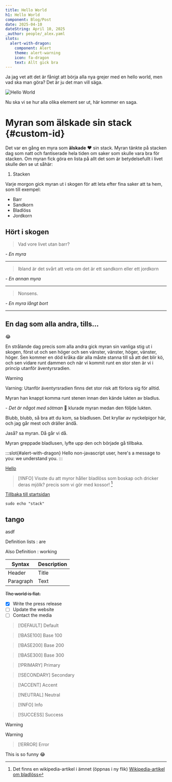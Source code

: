 ```yaml
---
title: Hello World
h1: Hello World
component: Blog/Post
date: 2025-04-10
dateString: April 10, 2025
_author: people/_alex.yaml
slots:
  alert-with-dragon:
    component: Alert
    theme: alert-warning
    icon: fa-dragon
    text: Allt gick bra
---
```


Ja jag vet att det är fånigt att börja alla nya grejer med en hello world, men vad ska man göra?
Det är ju det man vill säga.

![Hello World](/images/hello-world.jpg 'Hello World')

Nu ska vi se hur alla olika element ser ut, här kommer en saga.

# Myran som älskade sin stack {#custom-id}

Det var en gång en myra som **älskade** :heart: sin stack. Myran tänkte på stacken dag
som natt och fantiserade hela tiden om saker som skulle vara bra för stacken.
Om myran fick göra en lista på allt det som är betydelsefullt i livet skulle den se ut såhär:

1. Stacken

Varje morgon gick myran ut i skogen för att leta efter fina saker att ta hem, som till exempel:

- Barr
- Sandkorn
- Bladlöss
- Jordkorn

## Hört i skogen

> Vad vore livet utan barr?

_- En myra_

---

> Ibland är det svårt att veta om det är ett sandkorn eller ett jordkorn

_- En annan myra_

---

> Nonsens.

_- En myra långt bort_

---

## En dag som alla andra, tills...

😂

En strålande dag precis som alla andra gick myran sin vanliga stig ut i skogen, först ut och sen
höger och sen vänster, vänster, höger, vänster, höger. Sen kommer en död kråka där alla måste stanna
till så att det blir kö, och sen vidare runt dammen och när vi kommit runt en stor sten är vi
i princip utanför äventyrsradien.

> [!WARNING]
> Varning: Utanför äventyrsradien finns det stor risk att förlora sig för alltid.

Myran han knappt komma runt stenen innan den kände lukten av bladlus.

\- _Det är något med sötman_ :thinking: klurade myran medan den följde lukten.

Blubb, blubb, så bra att du kom, sa bladlusen. Det kryllar av nyckelpigor här,
och jag går mest och dräller ändå.

Jaså? sa myran. Då går vi då.

Myran greppade bladlusen, lyfte upp den och började gå tillbaka.

:::slot{#alert-with-dragon}
Hello non-javascript user, here's a message to you: we understand you.
:::

[Hello](#custom-id)

> [!INFO]
> Visste du att myror håller bladlöss som boskap och dricker deras mjölk?
> precis som vi gör med kossor! [^1]

[^1]: Det finns en wikipedia-artikel i ämnet (öppnas i ny flik) [Wikipedia-artikel om bladlöss](https://en.wikipedia.org/wiki/Agriculture_in_ants)

[Tillbaka till startsidan](/)

```
sudo echo "stack"
```

## tango

asdf

Definition lists
: are

Also Definition
: working

| Syntax    | Description |
| --------- | ----------- |
| Header    | Title       |
| Paragraph | Text        |

~~The world is flat.~~

- [x] Write the press release
- [ ] Update the website
- [ ] Contact the media

> [!DEFAULT]
> Default

> [!BASE100]
> Base 100

> [!BASE200]
> Base 200

> [!BASE300]
> Base 300

> [!PRIMARY]
> Primary

> [!SECONDARY]
> Secondary

> [!ACCENT]
> Accent

> [!NEUTRAL]
> Neutral

> [!INFO]
> Info

> [!SUCCESS]
> Success

> [!WARNING]
> Warning

> [!ERROR]
> Error

This is so funny :joy:
